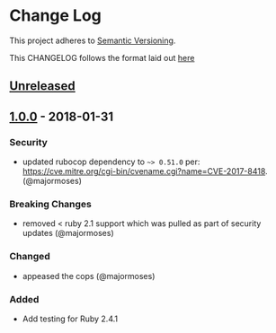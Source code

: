 # Change Log
This project adheres to [Semantic Versioning](http://semver.org/).

This CHANGELOG follows the format laid out [here](https://github.com/sensu-plugins/community/blob/master/HOW_WE_CHANGELOG.md)

## [Unreleased]

## [1.0.0] - 2018-01-31
### Security
- updated rubocop dependency to `~> 0.51.0` per: https://cve.mitre.org/cgi-bin/cvename.cgi?name=CVE-2017-8418. (@majormoses)

### Breaking Changes
- removed < ruby 2.1 support which was pulled as part of security updates (@majormoses)

### Changed
- appeased the cops (@majormoses)

### Added
- Add testing for Ruby 2.4.1

[Unreleased]: https://github.com/sensu-plugins/sensu-plugins-bigpanda/compare/1.0.0...HEAD
[1.0.0]: https://github.com/sensu-plugins/sensu-plugins-bigpanda/compare/0.1.0...1.0.0
[0.1.0]: https://github.com/sensu-plugins/sensu-plugins-bigpanda/compare/5e3b6c5bb931d7ced3fcad579589ab1f5c88c2c9...0.1.0
